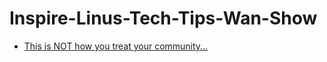 # Inspire-Linus-Tech-Tips-Wan-Show
- [This is NOT how you treat your community...](https://youtu.be/BtO7Or-6eN8)
